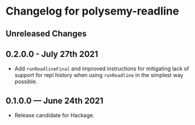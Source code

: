 # Changelog for polysemy-readline

## Unreleased Changes

## 0.2.0.0 - July 27th 2021
- Add `runReadlineFinal` and improved instructions for mitigating lack of
  support for repl history when using `runReadline` in the simplest way
  possible.

## 0.1.0.0 — June 24th 2021
- Release candidate for Hackage.
